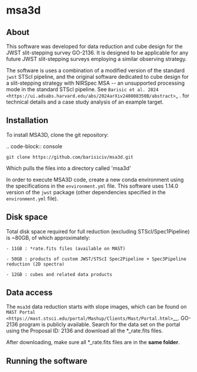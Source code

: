 # msa3d



About
------------

This software was developed for data reduction and cube design for the JWST slit-stepping survey GO-2136.
It is designed to be applicable for any future JWST slit-stepping surveys employing a similar observing strategy.

The software is uses a combination of a modified version of the standard ``jwst`` STScI pipeline, and the original software dedicated to cube design for a slit-stepping strategy with NIRSpec MSA -- an unsupported processing mode in the standard STScI pipeline.
See  `Barisic et al. 2024 <https://ui.adsabs.harvard.edu/abs/2024arXiv240808350B/abstract>`_ . for technical details and a case study analysis of an example target.


Installation
------------

To install MSA3D, clone the git repository:

.. code-block:: console

    git clone https://github.com/barisiciv/msa3d.git

Which pulls the files into a directory called 'msa3d'

In order to execute MSA3D code, create a new conda environment using the specifications in the ``environment.yml`` file.
This software uses 1.14.0 version of the ``jwst`` package (other dependencies specified in the ``environment.yml`` file).


Disk space
------------

Total disk space required for full reduction (excluding STScI/Spec1Pipeline) is ~80GB, of which approximately:

    - 11GB : *rate.fits files (available on MAST)

    - 50GB : products of custom JWST/STScI Spec2Pipeline + Spec3Pipeline reduction (2D spectra)

    - 12GB : cubes and related data products


Data access
------------

The ``msa3d`` data reduction starts with slope images, which can be found on `MAST Portal <https://mast.stsci.edu/portal/Mashup/Clients/Mast/Portal.html>`__. GO-2136 program is publicly available. Search for the data set on the portal using the Proposal ID: 2136 and download all the *_rate.fits files.

After downloading, make sure all *_rate.fits files are in the **same folder**.


Running the software
------------

